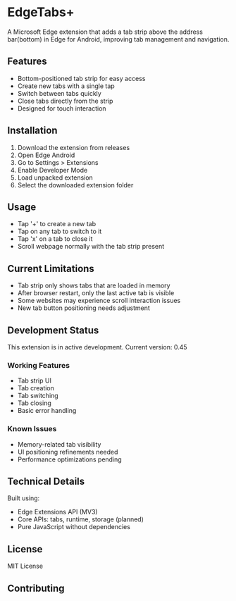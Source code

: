 # EdgeTabs+

A Microsoft Edge extension that adds a tab strip above the address bar(bottom) in Edge for Android, improving tab management and navigation.

## Features

- Bottom-positioned tab strip for easy access
- Create new tabs with a single tap
- Switch between tabs quickly
- Close tabs directly from the strip
- Designed for touch interaction

## Installation

1. Download the extension from releases
2. Open Edge Android
3. Go to Settings > Extensions
4. Enable Developer Mode
5. Load unpacked extension
6. Select the downloaded extension folder

## Usage

- Tap '+' to create a new tab
- Tap on any tab to switch to it
- Tap 'x' on a tab to close it
- Scroll webpage normally with the tab strip present

## Current Limitations

- Tab strip only shows tabs that are loaded in memory
- After browser restart, only the last active tab is visible
- Some websites may experience scroll interaction issues
- New tab button positioning needs adjustment

## Development Status

This extension is in active development. Current version: 0.45

### Working Features

- Tab strip UI
- Tab creation
- Tab switching
- Tab closing
- Basic error handling

### Known Issues

- Memory-related tab visibility
- UI positioning refinements needed
- Performance optimizations pending

## Technical Details

Built using:

- Edge Extensions API (MV3)
- Core APIs: tabs, runtime, storage (planned)
- Pure JavaScript without dependencies

## License

MIT License

## Contributing

<!-- Issues and pull requests are welcome. Please check the [PROGRESS.md](PROGRESS.md) file for current development status and planned improvements. -->